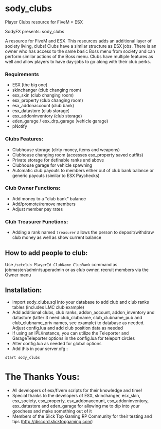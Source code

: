 # sody_clubs
Player Clubs resource for FiveM > ESX

SodyFX presents: sody_clubs

A resource for FiveM and ESX. This resources adds an additional layer of society living, clubs! Clubs have a similar structure as ESX jobs. There is an owner who has access to the same basic Boss menu from society and can perform similar actions of the Boss menu. Clubs have multiple features as well and allow players to have day-jobs to go along with their club perks.

### Requirements
* ESX (the big one)
* skinchanger (club changing room)
* esx_skin (club changing room)
* esx_property (club changing room)
* esx_addonaccount (club bank)
* esx_datastore (club storage)
* esx_addoninventory (club storage)
* eden_garage / esx_drp_garage (vehicle garage)
* pNotify

### Clubs Features:
- Clubhouse storage (dirty money, items and weapons)
- Clubhouse changing room (accesses esx_property saved outfits)
- Private storage for definable ranks and above
- Clubhouse garage for vehicle spawning
- Automatic club payouts to members either out of club bank balance or generic payouts (similar to ESX Paychecks)

### Club Owner Functions:
- Add money to a "club bank" balance
- Add/promote/remove members
- Adjust member pay rates
    
### Club Treasurer Functions:
- Adding a rank named `treasurer` allows the person to deposit/withdraw club money as well as show current balance

## How to add people to club:

Use `/setclub PlayerId ClubName ClubRank` command as jobmaster/admin/superadmin or as club owner, recruit members via the Owner menu

## Installation:
 
- Import sody_clubs.sql into your database to add club and club ranks tables (includes LMC club example)
- Add additional clubs, club ranks, addon_account, addon_inventory and datastore (latter 3 need club_clubname, club_clubname_pub and club_clubname_priv names, see example) to database as needed. Adjust config.lua and add club position data as needed
- If using an IPL/instance, you can utilize the Teleporter and GarageTeleporter options in the config.lua for teleport circles
- Alter config.lua as needed for global options
- Add this in your server.cfg :

```
start sody_clubs
```
    
# The Thanks Yous:
- All developers of esx/fivem scripts for their knowledge and time!
- Special thanks to the developers of ESX, skinchanger, esx_skin, esx_society, esx_property, esx_addonaccount, esx_addoninventory, esx_datastore and eden_garage for allowing me to dip into your goodness and make something out of it
- Members of the Slick Top Gaming RP Community for their testing and tips (http://discord.slicktopgaming.com)
